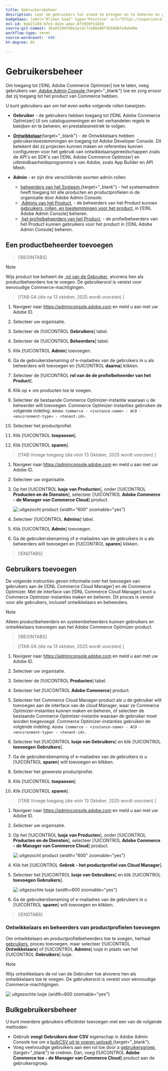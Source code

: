 ```yaml
---
title: Gebruikersbeheer
description: Leer om gebruikers tot stand te brengen en te beheren en gebruikersrollen voor  [!DNL Adobe Commerce Optimizer] toe te wijzen.
badgeSaas: label="Alleen SaaS" type="Positive" url="https://experienceleague.adobe.com/en/docs/commerce/user-guides/product-solutions" tooltip="Alleen van toepassing op Adobe Commerce as a Cloud Service- en Adobe Commerce Optimizer-projecten (door Adobe beheerde SaaS-infrastructuur)."
exl-id: 9ab2118d-b7e3-4e2e-adac-8f3950fe1824
source-git-commit: 36a953d4fb0e1e14c7cb88a80f3b59d6fe8eb49e
workflow-type: tm+mt
source-wordcount: '696'
ht-degree: 0%

---
```


# Gebruikersbeheer

Om toegang tot [!DNL Adobe Commerce Optimizer] toe te laten, voeg gebruikers van [&#x200B; Adobe Admin Console &#x200B;](https://adminconsole.adobe.com){target="_blank"} toe en zorg ervoor dat zij toegang tot het product van Commerce hebben.

U kunt gebruikers aan om het even welke volgende rollen toewijzen:

- **Gebruiker** - de gebruikers hebben toegang tot [!DNL Adobe Commerce Optimizer] UI om catalogusmeningen en het verhandelen regels te bekijken en te beheren, en prestatiesmetriek te volgen.

- [**Ontwikkelaar** &#x200B;](https://helpx.adobe.com/enterprise/using/manage-developers.html#Adddevelopers){target="_blank"} - de Ontwikkelaars hebben gebruikerstoestemmingen en toegang tot Adobe Developer Console. Dit betekent dat zij projecten kunnen maken en referenties kunnen configureren voor het gebruik van ontwikkelaarsgereedschappen zoals de API&#39;s en SDK&#39;s van [!DNL Adobe Commerce Optimizer] en uitbreidbaarheidsprogramma&#39;s van Adobe, zoals App Builder en API Mesh.

- **Admin** - er zijn drie verschillende soorten admin rollen:
   - [&#x200B; beheerders van het Systeem &#x200B;](https://helpx.adobe.com/enterprise/using/admin-roles.html){target="_blank"} - het systeemadmin heeft toegang tot alle producten en productprofielen in de organisatie door Adobe Admin Console.
   - [&#x200B; Admins van het Product &#x200B;](#add-a-product-admin) - de beheerders van het Product kunnen [&#x200B; gebruikers, rollen, en toestemmingen voor het product &#x200B;](#add-users-and-admins) in [!DNL Adobe Admin Console] beheren.
   - [&#x200B; het profielbeheerders van het Product &#x200B;](#add-users-developers-and-product-profile-admins) - de profielbeheerders van het Product kunnen gebruikers voor het product in [!DNL Adobe Admin Console] beheren.

## Een productbeheerder toevoegen

>[!BEGINTABS]

>[!NOTE]
>
>Wijs product toe beheert de [&#x200B; rol van de Gebruiker &#x200B;](#add-users) alvorens hen als productbeheerders toe te voegen. De gebruikersrol is vereist voor eenvoudige Commerce-machtigingen.

>[!TAB  GA (die na 13 oktober, 2025 wordt voorzien) ]

1. Navigeer naar <https://adminconsole.adobe.com> en meld u aan met uw Adobe ID.

1. Selecteer uw organisatie.

1. Selecteer de [!UICONTROL **Gebruikers**] tabel.

1. Selecteer de [!UICONTROL **Beheerders**] tabel.

1. Klik [!UICONTROL **Admin**] toevoegen.

1. Ga de gebruikersbenaming of e-mailadres van de gebruikers in u als beheerders wilt toevoegen en [!UICONTROL **daarna**] klikken.

1. Selecteer de [!UICONTROL **rol van de de profielbeheerder van het Product**].

1. Klik op **+** om producten toe te voegen.

1. Selecteer de bestaande Commerce Optimizer-instantie waaraan u de beheerder wilt toevoegen. Commerce Optimizer-instanties gebruiken de volgende indeling: `Adobe Commerce - <instance-name> - ACO - <environment-type> - <tenant-id>`.

1. Selecteer het productprofiel.

1. Klik [!UICONTROL **toepassen**].

1. Klik [!UICONTROL **sparen**].

>[!TAB  Vroege toegang (die vóór 13 Oktober, 2025 wordt voorzien) ]

1. Navigeer naar <https://adminconsole.adobe.com> en meld u aan met uw Adobe ID.

1. Selecteer uw organisatie.

1. Op het [!UICONTROL **lusje van Producten**], onder [!UICONTROL **Producten en de Diensten**], selecteer [!UICONTROL **Adobe Commerce - de Manager van Commerce Cloud**] product.

   ![&#x200B; uitgezocht product &#x200B;](/help/cloud-service/assets/backend.png){width="600" zoomable="yes"}

1. Selecteer [!UICONTROL **Admins**] tabel.

1. Klik [!UICONTROL **Admin**] toevoegen.

1. Ga de gebruikersbenaming of e-mailadres van de gebruikers in u als beheerders wilt toevoegen en [!UICONTROL **sparen**] klikken.

>[!ENDTABS]

## Gebruikers toevoegen

De volgende instructies geven informatie over het toevoegen van gebruikers aan de [!DNL Commerce Cloud Manager] en de Commerce Optimizer. Met de interface van [!DNL Commerce Cloud Manager] kunt u Commerce Optimizer-instanties maken en beheren. Dit proces is vereist voor alle gebruikers, inclusief ontwikkelaars en beheerders.

>[!NOTE]
>
>Alleen productbeheerders en systeembeheerders kunnen gebruikers en ontwikkelaars toevoegen aan het Adobe Commerce Optimizer-product.

>[!BEGINTABS]

>[!TAB  GA (die na 13 oktober, 2025 wordt voorzien) ]

1. Navigeer naar <https://adminconsole.adobe.com> en meld u aan met uw Adobe ID.

1. Selecteer uw organisatie.

1. Selecteer de [!UICONTROL **Producten**] tabel.

1. Selecteer het [!UICONTROL **Adobe Commerce**] product.

1. Selecteer het Commerce Cloud Manager-product als u de gebruiker wilt toevoegen aan de interface van de cloud Manager, waar ze Commerce Optimizer-instanties kunnen maken en beheren, of selecteer de bestaande Commerce Optimizer-instantie waaraan de gebruiker moet worden toegevoegd. Commerce Optimizer-instanties gebruiken de volgende indeling: `Adobe Commerce - <instance-name> - ACO - <environment-type> - <tenant-id>`.

1. Selecteer het [!UICONTROL **lusje van Gebruikers**] en klik [!UICONTROL **toevoegen Gebruikers**].

1. Ga de gebruikersbenaming of e-mailadres van de gebruikers in u [!UICONTROL **sparen**] wilt toevoegen en klikken.

1. Selecteer het gewenste productprofiel.

1. Klik [!UICONTROL **toepassen**].

1. Klik [!UICONTROL **sparen**].

>[!TAB  Vroege toegang (die vóór 13 Oktober, 2025 wordt voorzien) ]

1. Navigeer naar <https://adminconsole.adobe.com> en meld u aan met uw Adobe ID.

1. Selecteer uw organisatie.

1. Op het [!UICONTROL **lusje van Producten**], onder [!UICONTROL **Producten en de Diensten**], selecteer [!UICONTROL **Adobe Commerce - de Manager van Commerce Cloud**] product.

   ![&#x200B; uitgezocht product &#x200B;](/help/cloud-service//assets/backend.png){width="600" zoomable="yes"}

1. Klik het [!UICONTROL **Gebrek - het productprofiel van Cloud Manager**].

1. Selecteer het [!UICONTROL **lusje van Gebruikers**] en klik [!UICONTROL **toevoegen Gebruikers**].

   ![&#x200B; uitgezochte lusje &#x200B;](/help/cloud-service/assets/tab-select.png){width=600 zoomable="yes"}

1. Ga de gebruikersbenaming of e-mailadres van de gebruikers in u [!UICONTROL **sparen**] wilt toevoegen en klikken.

>[!ENDTABS]

### Ontwikkelaars en beheerders van productprofielen toevoegen

Om ontwikkelaars en productprofielbeheerders toe te voegen, herhaal [&#x200B; gebruikers &#x200B;](#add-users) proces toevoegen, maar selecteer [!UICONTROL **Ontwikkelaars**] of [!UICONTROL **Admins**] lusje in plaats van het [!UICONTROL **Gebruikers**] lusje.

>[!NOTE]
>
>Wijs ontwikkelaars de rol van de Gebruiker toe alvorens hen als ontwikkelaars toe te voegen. De gebruikersrol is vereist voor eenvoudige Commerce-machtigingen.

![&#x200B; uitgezochte lusje &#x200B;](/help//cloud-service/assets/tab-select.png){width=600 zoomable="yes"}

## Bulkgebruikersbeheer

U kunt meerdere gebruikers efficiënter toevoegen met een van de volgende methoden:

- Gebruik **voegt Gebruikers door CSV** eigenschap in Adobe Admin Console toe om a [&#x200B; bulkCSV uit te voeren uploadt &#x200B;](https://helpx.adobe.com/enterprise/using/bulk-upload-users.html){target="_blank"}.
- Voeg veelvoudige gebruikers aan een rol toe door a [&#x200B; gebruikersgroep &#x200B;](https://helpx.adobe.com/enterprise/using/user-groups.html){target="_blank"} te creëren. Dan, voeg [!UICONTROL **Adobe Commerce toe - de Manager van Commerce Cloud**] product aan de gebruikersgroep.

